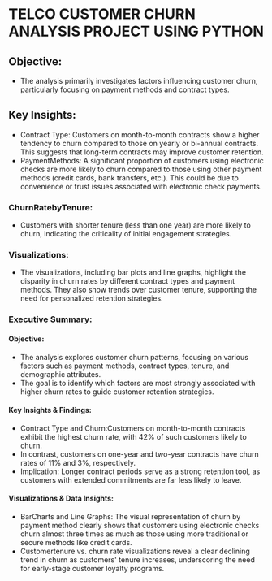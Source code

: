# TELCO CUSTOMER CHURN ANALYSIS PROJECT USING PYTHON

## Objective:
- The analysis primarily investigates factors influencing customer churn,
particularly focusing on payment methods and contract types.


## Key Insights:

- Contract Type: Customers on month-to-month contracts show a
higher tendency to churn compared to those on yearly or bi-annual
contracts. This suggests that long-term contracts may improve
customer retention.
 - PaymentMethods: A significant proportion of customers using
electronic checks are more likely to churn compared to those using
other payment methods (credit cards, bank transfers, etc.). This could
be due to convenience or trust issues associated with electronic check
payments.

### ChurnRatebyTenure:
 - Customers with shorter tenure (less than one year) are more likely
to churn, indicating the criticality of initial engagement strategies.

### Visualizations:
- The visualizations, including bar plots and line graphs, highlight the
disparity in churn rates by different contract types and payment
methods. They also show trends over customer tenure, supporting the
need for personalized retention strategies.

### Executive Summary:

#### Objective: 
- The analysis explores customer churn patterns, focusing
on various factors such as payment methods, contract types, tenure,
and demographic attributes.
- The goal is to identify which factors are
most strongly associated with higher churn rates to guide customer
retention strategies.

#### Key Insights & Findings:
- Contract Type and Churn:Customers on month-to-month
contracts exhibit the highest churn rate, with 42% of such customers
likely to churn.
- In contrast, customers on one-year and two-year contracts have
churn rates of 11% and 3%, respectively.
- Implication: Longer contract periods serve as a strong retention tool,
as customers with extended commitments are far less likely to leave.


#### Visualizations & Data Insights:
- BarCharts and Line Graphs: 
The visual representation of churn by payment method clearly shows
that customers using electronic checks churn almost three times as
much as those using more traditional or secure methods like credit
cards.
- Customertenure vs. churn rate visualizations reveal a clear declining
trend in churn as customers' tenure increases, underscoring the need
for early-stage customer loyalty programs.
